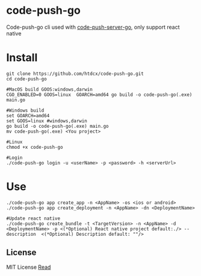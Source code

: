 # code-push-go
Code-push-go cli used with [code-push-server-go](https://github.com/htdcx/code-push-server-go.git), only support react native

# Install
``` shell
git clone https://github.com/htdcx/code-push-go.git
cd code-push-go

#MacOS build GOOS:windows,darwin
CGO_ENABLED=0 GOOS=linux  GOARCH=amd64 go build -o code-push-go(.exe) main.go

#Windows build
set GOARCH=amd64
set GOOS=linux #windows,darwin
go build -o code-push-go(.exe) main.go
mv code-push-go(.exe) <You project>

#Linux
chmod +x code-push-go

#Login
./code-push-go login -u <userName> -p <password> -h <serverUrl>

```

# Use
``` shell
./code-push-go app create_app -n <AppName> -os <ios or android>
./code-push-go app create_deployment -n <AppName> -dn <DeploymentName>

#Update react native
./code-push-go create_bundle -t <TargetVersion> -n <AppName> -d <DeploymentName> -p <(*Optional) React native project default:./> --description  <(*Optional) Description default: ""/>
```

## License
MIT License [Read](https://github.com/htdcx/code-push-go/blob/main/LICENSE)
